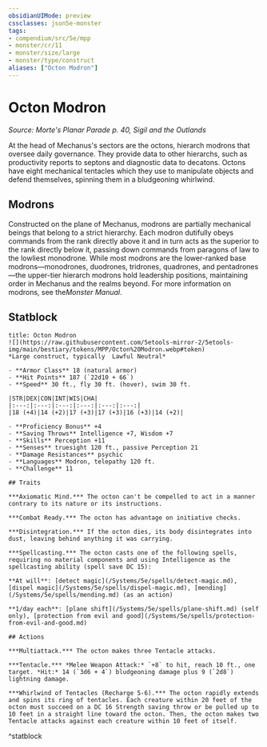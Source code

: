 ```yaml
---
obsidianUIMode: preview
cssclasses: json5e-monster
tags:
- compendium/src/5e/mpp
- monster/cr/11
- monster/size/large
- monster/type/construct
aliases: ["Octon Modron"]
---
```

# Octon Modron
*Source: Morte's Planar Parade p. 40, Sigil and the Outlands*  

At the head of Mechanus's sectors are the octons, hierarch modrons that oversee daily governance. They provide data to other hierarchs, such as productivity reports to septons and diagnostic data to decatons. Octons have eight mechanical tentacles which they use to manipulate objects and defend themselves, spinning them in a bludgeoning whirlwind.

## Modrons

Constructed on the plane of Mechanus, modrons are partially mechanical beings that belong to a strict hierarchy. Each modron dutifully obeys commands from the rank directly above it and in turn acts as the superior to the rank directly below it, passing down commands from paragons of law to the lowliest monodrone. While most modrons are the lower-ranked base modrons—monodrones, duodrones, tridrones, quadrones, and pentadrones—the upper-tier hierarch modrons hold leadership positions, maintaining order in Mechanus and the realms beyond. For more information on modrons, see the*Monster Manual*.

## Statblock

```ad-statblock
title: Octon Modron
![](https://raw.githubusercontent.com/5etools-mirror-2/5etools-img/main/bestiary/tokens/MPP/Octon%20Modron.webp#token)
*Large construct, typically  Lawful Neutral*

- **Armor Class** 18 (natural armor)
- **Hit Points** 187 (`22d10 + 66`)
- **Speed** 30 ft., fly 30 ft. (hover), swim 30 ft.

|STR|DEX|CON|INT|WIS|CHA|
|:---:|:---:|:---:|:---:|:---:|:---:|
|18 (+4)|14 (+2)|17 (+3)|17 (+3)|16 (+3)|14 (+2)|

- **Proficiency Bonus** +4
- **Saving Throws** Intelligence +7, Wisdom +7
- **Skills** Perception +11
- **Senses** truesight 120 ft., passive Perception 21
- **Damage Resistances** psychic
- **Languages** Modron, telepathy 120 ft.
- **Challenge** 11

## Traits

***Axiomatic Mind.*** The octon can't be compelled to act in a manner contrary to its nature or its instructions.

***Combat Ready.*** The octon has advantage on initiative checks.

***Disintegration.*** If the octon dies, its body disintegrates into dust, leaving behind anything it was carrying.

***Spellcasting.*** The octon casts one of the following spells, requiring no material components and using Intelligence as the spellcasting ability (spell save DC 15):

**At will**: [detect magic](/Systems/5e/spells/detect-magic.md), [dispel magic](/Systems/5e/spells/dispel-magic.md), [mending](/Systems/5e/spells/mending.md) (as an action)

**1/day each**: [plane shift](/Systems/5e/spells/plane-shift.md) (self only), [protection from evil and good](/Systems/5e/spells/protection-from-evil-and-good.md)

## Actions

***Multiattack.*** The octon makes three Tentacle attacks.

***Tentacle.*** *Melee Weapon Attack:* `+8` to hit, reach 10 ft., one target. *Hit:* 14 (`3d6 + 4`) bludgeoning damage plus 9 (`2d8`) lightning damage.

***Whirlwind of Tentacles (Recharge 5-6).*** The octon rapidly extends and spins its ring of tentacles. Each creature within 20 feet of the octon must succeed on a DC 16 Strength saving throw or be pulled up to 10 feet in a straight line toward the octon. Then, the octon makes two Tentacle attacks against each creature within 10 feet of itself.
```
^statblock